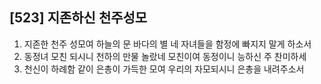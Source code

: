 ## [523] 지존하신 천주성모

1) 지존한 천주 성모여 하늘의 문 바다의 별 네 자녀들을 함정에 빠지지 말게 하소서  
2) 동정녀 모친 되시니 천하의 만물 놀랐네 모친이여 동정이니 능하신 주 찬미하세  
3) 천신이 하례함 같이 은총이 가득한 모여 우리의 자모되시니 은총을 내려주소서
